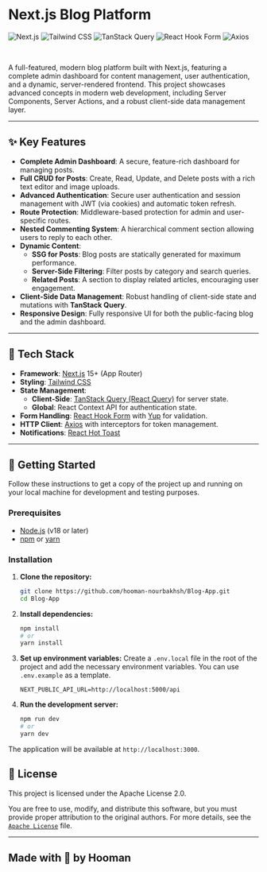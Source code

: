 # Next.js Blog Platform

<img src="https://img.shields.io/badge/Next.js-000000?style=for-the-badge&logo=nextdotjs&logoColor=white" alt="Next.js"/> <img src="https://img.shields.io/badge/Tailwind_CSS-38B2AC?style=for-the-badge&logo=tailwind-css&logoColor=white" alt="Tailwind CSS"/> <img src="https://img.shields.io/badge/TanStack_Query-FF4154?style=for-the-badge&logo=tanstack&logoColor=white" alt="TanStack Query"/> <img src="https://img.shields.io/badge/React_Hook_Form-EC5990?style=for-the-badge&logo=reacthookform&logoColor=white" alt="React Hook Form"/> <img src="https://img.shields.io/badge/Axios-5A29E4?style=for-the-badge&logo=axios&logoColor=white" alt="Axios"/>

<br>

A full-featured, modern blog platform built with Next.js, featuring a complete admin dashboard for content management, user authentication, and a dynamic, server-rendered frontend. This project showcases advanced concepts in modern web development, including Server Components, Server Actions, and a robust client-side data management layer.

---

## ✨ Key Features

- **Complete Admin Dashboard**: A secure, feature-rich dashboard for managing posts.
- **Full CRUD for Posts**: Create, Read, Update, and Delete posts with a rich text editor and image uploads.
- **Advanced Authentication**: Secure user authentication and session management with JWT (via cookies) and automatic token refresh.
- **Route Protection**: Middleware-based protection for admin and user-specific routes.
- **Nested Commenting System**: A hierarchical comment section allowing users to reply to each other.
- **Dynamic Content**:
  - **SSG for Posts**: Blog posts are statically generated for maximum performance.
  - **Server-Side Filtering**: Filter posts by category and search queries.
  - **Related Posts**: A section to display related articles, encouraging user engagement.
- **Client-Side Data Management**: Robust handling of client-side state and mutations with **TanStack Query**.
- **Responsive Design**: Fully responsive UI for both the public-facing blog and the admin dashboard.

---

## 🚀 Tech Stack

- **Framework**: [Next.js](https://nextjs.org/) 15+ (App Router)
- **Styling**: [Tailwind CSS](https://tailwindcss.com/)
- **State Management**:
  - **Client-Side**: [TanStack Query (React Query)](https://tanstack.com/query/latest) for server state.
  - **Global**: React Context API for authentication state.
- **Form Handling**: [React Hook Form](https://react-hook-form.com/) with [Yup](https://github.com/jquense/yup) for validation.
- **HTTP Client**: [Axios](https://axios-http.com/) with interceptors for token management.
- **Notifications**: [React Hot Toast](https://react-hot-toast.com/)

---

## 🏁 Getting Started

Follow these instructions to get a copy of the project up and running on your local machine for development and testing purposes.

### Prerequisites

- [Node.js](https://nodejs.org/en/) (v18 or later)
- [npm](https://www.npmjs.com/) or [yarn](https://yarnpkg.com/)

### Installation

1.  **Clone the repository:**

    ```bash
    git clone https://github.com/hooman-nourbakhsh/Blog-App.git
    cd Blog-App
    ```

2.  **Install dependencies:**

    ```bash
    npm install
    # or
    yarn install
    ```

3.  **Set up environment variables:**
    Create a `.env.local` file in the root of the project and add the necessary environment variables. You can use `.env.example` as a template.

    ```env
    NEXT_PUBLIC_API_URL=http://localhost:5000/api
    ```

4.  **Run the development server:**
    ```bash
    npm run dev
    # or
    yarn dev
    ```

The application will be available at `http://localhost:3000`.

## 📄 License

This project is licensed under the Apache License 2.0.

You are free to use, modify, and distribute this software, but you must provide proper attribution to the original authors. For more details, see the [`Apache License`](./LICENSE) file.

---

## Made with 💖 by Hooman
